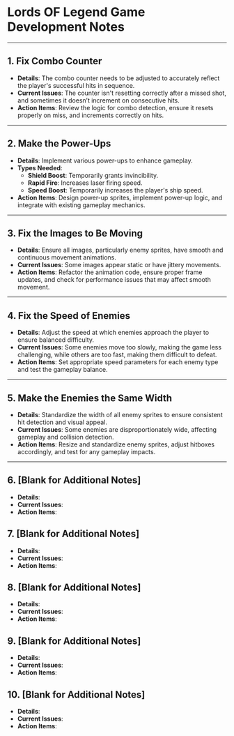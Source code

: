 # Lords OF Legend Game Development Notes

---

## 1. Fix Combo Counter

- **Details**: The combo counter needs to be adjusted to accurately reflect the player's successful hits in sequence.
- **Current Issues**: The counter isn't resetting correctly after a missed shot, and sometimes it doesn’t increment on consecutive hits.
- **Action Items**: Review the logic for combo detection, ensure it resets properly on miss, and increments correctly on hits.

---

## 2. Make the Power-Ups

- **Details**: Implement various power-ups to enhance gameplay.
- **Types Needed**:
  - **Shield Boost**: Temporarily grants invincibility.
  - **Rapid Fire**: Increases laser firing speed.
  - **Speed Boost**: Temporarily increases the player's ship speed.
- **Action Items**: Design power-up sprites, implement power-up logic, and integrate with existing gameplay mechanics.

---

## 3. Fix the Images to Be Moving

- **Details**: Ensure all images, particularly enemy sprites, have smooth and continuous movement animations.
- **Current Issues**: Some images appear static or have jittery movements.
- **Action Items**: Refactor the animation code, ensure proper frame updates, and check for performance issues that may affect smooth movement.

---

## 4. Fix the Speed of Enemies

- **Details**: Adjust the speed at which enemies approach the player to ensure balanced difficulty.
- **Current Issues**: Some enemies move too slowly, making the game less challenging, while others are too fast, making them difficult to defeat.
- **Action Items**: Set appropriate speed parameters for each enemy type and test the gameplay balance.

---

## 5. Make the Enemies the Same Width

- **Details**: Standardize the width of all enemy sprites to ensure consistent hit detection and visual appeal.
- **Current Issues**: Some enemies are disproportionately wide, affecting gameplay and collision detection.
- **Action Items**: Resize and standardize enemy sprites, adjust hitboxes accordingly, and test for any gameplay impacts.

---

## 6. [Blank for Additional Notes]

- **Details**: 
- **Current Issues**: 
- **Action Items**: 

## 7. [Blank for Additional Notes]

- **Details**: 
- **Current Issues**: 
- **Action Items**: 

## 8. [Blank for Additional Notes]

- **Details**: 
- **Current Issues**: 
- **Action Items**: 

## 9. [Blank for Additional Notes]

- **Details**: 
- **Current Issues**: 
- **Action Items**: 

## 10. [Blank for Additional Notes]

- **Details**: 
- **Current Issues**: 
- **Action Items**: 
